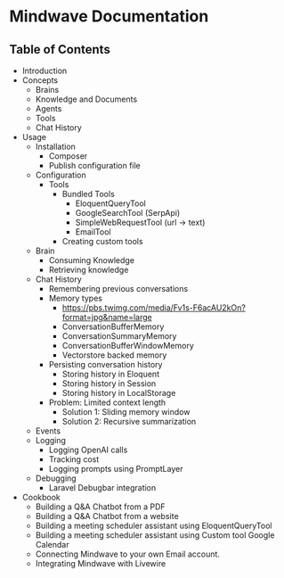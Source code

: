 # Mindwave Documentation

## Table of Contents

-   Introduction
-   Concepts
    -   Brains
    -   Knowledge and Documents
    -   Agents
    -   Tools
    -   Chat History
-   Usage
    -   Installation
        -   Composer
        -   Publish configuration file
    -   Configuration
        -   Tools
            -   Bundled Tools
                -   EloquentQueryTool
                -   GoogleSearchTool (SerpApi)
                -   SimpleWebRequestTool (url -> text)
                -   EmailTool
            -   Creating custom tools
    -   Brain
        -   Consuming Knowledge
        -   Retrieving knowledge
    -   Chat History
        -   Remembering previous conversations
        -   Memory types
            -   https://pbs.twimg.com/media/Fv1s-F6acAU2kOn?format=jpg&name=large
            -   ConversationBufferMemory
            -   ConversationSummaryMemory
            -   ConversationBufferWindowMemory
            -   Vectorstore backed memory
        -   Persisting conversation history
            -   Storing history in Eloquent
            -   Storing history in Session
            -   Storing history in LocalStorage
        -   Problem: Limited context length
            -   Solution 1: Sliding memory window
            -   Solution 2: Recursive summarization
    -   Events
    -   Logging
        -   Logging OpenAI calls
        -   Tracking cost
        -   Logging prompts using PromptLayer
    -   Debugging
        -   Laravel Debugbar integration
-   Cookbook
    -   Building a Q&A Chatbot from a PDF
    -   Building a Q&A Chatbot from a website
    -   Building a meeting scheduler assistant using EloquentQueryTool
    -   Building a meeting scheduler assistant using Custom tool Google Calendar
    -   Connecting Mindwave to your own Email account.
    -   Integrating Mindwave with Livewire
